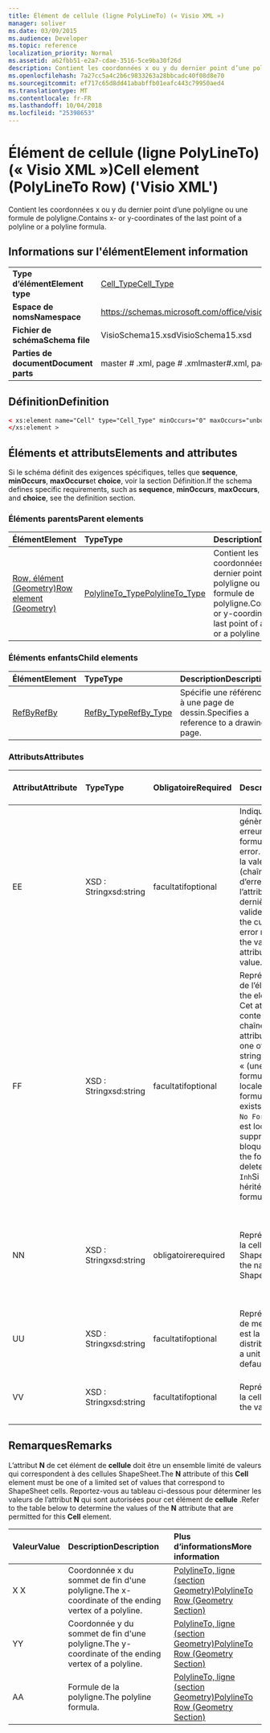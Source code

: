```yaml
---
title: Élément de cellule (ligne PolyLineTo) (« Visio XML »)
manager: soliver
ms.date: 03/09/2015
ms.audience: Developer
ms.topic: reference
localization_priority: Normal
ms.assetid: a62fbb51-e2a7-cdae-3516-5ce9ba30f26d
description: Contient les coordonnées x ou y du dernier point d’une polyligne ou une formule de polyligne.
ms.openlocfilehash: 7a27cc5a4c2b6c9833263a28bbcadc40f08d8e70
ms.sourcegitcommit: ef717c65d8dd41ababffb01eafc443c79950aed4
ms.translationtype: MT
ms.contentlocale: fr-FR
ms.lasthandoff: 10/04/2018
ms.locfileid: "25398653"
---
```

# <a name="cell-element-polylineto-row-visio-xml"></a><span data-ttu-id="0ff5f-103">Élément de cellule (ligne PolyLineTo) (« Visio XML »)</span><span class="sxs-lookup"><span data-stu-id="0ff5f-103">Cell element (PolyLineTo Row) ('Visio XML')</span></span>

<span data-ttu-id="0ff5f-104">Contient les coordonnées x ou y du dernier point d’une polyligne ou une formule de polyligne.</span><span class="sxs-lookup"><span data-stu-id="0ff5f-104">Contains x- or y-coordinates of the last point of a polyline or a polyline formula.</span></span>
  
## <a name="element-information"></a><span data-ttu-id="0ff5f-105">Informations sur l'élément</span><span class="sxs-lookup"><span data-stu-id="0ff5f-105">Element information</span></span>

|||
|:-----|:-----|
|<span data-ttu-id="0ff5f-106">**Type d’élément**</span><span class="sxs-lookup"><span data-stu-id="0ff5f-106">**Element type**</span></span> <br/> |[<span data-ttu-id="0ff5f-107">Cell_Type</span><span class="sxs-lookup"><span data-stu-id="0ff5f-107">Cell_Type</span></span>](cell_type-complextypevisio-xml.md) <br/> |
|<span data-ttu-id="0ff5f-108">**Espace de noms**</span><span class="sxs-lookup"><span data-stu-id="0ff5f-108">**Namespace**</span></span> <br/> |https://schemas.microsoft.com/office/visio/2012/main  <br/> |
|<span data-ttu-id="0ff5f-109">**Fichier de schéma**</span><span class="sxs-lookup"><span data-stu-id="0ff5f-109">**Schema file**</span></span> <br/> |<span data-ttu-id="0ff5f-110">VisioSchema15.xsd</span><span class="sxs-lookup"><span data-stu-id="0ff5f-110">VisioSchema15.xsd</span></span>  <br/> |
|<span data-ttu-id="0ff5f-111">**Parties de document**</span><span class="sxs-lookup"><span data-stu-id="0ff5f-111">**Document parts**</span></span> <br/> |<span data-ttu-id="0ff5f-112">master # .xml, page # .xml</span><span class="sxs-lookup"><span data-stu-id="0ff5f-112">master#.xml, page#.xml</span></span>  <br/> |
   
## <a name="definition"></a><span data-ttu-id="0ff5f-113">Définition</span><span class="sxs-lookup"><span data-stu-id="0ff5f-113">Definition</span></span>

```XML
< xs:element name="Cell" type="Cell_Type" minOccurs="0" maxOccurs="unbounded" >
</xs:element >
```

## <a name="elements-and-attributes"></a><span data-ttu-id="0ff5f-114">Éléments et attributs</span><span class="sxs-lookup"><span data-stu-id="0ff5f-114">Elements and attributes</span></span>

<span data-ttu-id="0ff5f-115">Si le schéma définit des exigences spécifiques, telles que **sequence**, **minOccurs**, **maxOccurs**et **choice**, voir la section Définition.</span><span class="sxs-lookup"><span data-stu-id="0ff5f-115">If the schema defines specific requirements, such as **sequence**, **minOccurs**, **maxOccurs**, and **choice**, see the definition section.</span></span> 
  
### <a name="parent-elements"></a><span data-ttu-id="0ff5f-116">Éléments parents</span><span class="sxs-lookup"><span data-stu-id="0ff5f-116">Parent elements</span></span>

|<span data-ttu-id="0ff5f-117">**Élément**</span><span class="sxs-lookup"><span data-stu-id="0ff5f-117">**Element**</span></span>|<span data-ttu-id="0ff5f-118">**Type**</span><span class="sxs-lookup"><span data-stu-id="0ff5f-118">**Type**</span></span>|<span data-ttu-id="0ff5f-119">**Description**</span><span class="sxs-lookup"><span data-stu-id="0ff5f-119">**Description**</span></span>|
|:-----|:-----|:-----|
|[<span data-ttu-id="0ff5f-120">Row, élément (Geometry)</span><span class="sxs-lookup"><span data-stu-id="0ff5f-120">Row element (Geometry)</span></span>](row-element-geometry-sectionvisio-xml.md) <br/> |[<span data-ttu-id="0ff5f-121">PolylineTo_Type</span><span class="sxs-lookup"><span data-stu-id="0ff5f-121">PolylineTo_Type</span></span>](polylineto_type-complextypevisio-xml.md) <br/> |<span data-ttu-id="0ff5f-122">Contient les coordonnées x ou y du dernier point d’une polyligne ou une formule de polyligne.</span><span class="sxs-lookup"><span data-stu-id="0ff5f-122">Contains x- or y-coordinates of the last point of a polyline or a polyline formula.</span></span>  <br/> |
   
### <a name="child-elements"></a><span data-ttu-id="0ff5f-123">Éléments enfants</span><span class="sxs-lookup"><span data-stu-id="0ff5f-123">Child elements</span></span>

|<span data-ttu-id="0ff5f-124">**Élément**</span><span class="sxs-lookup"><span data-stu-id="0ff5f-124">**Element**</span></span>|<span data-ttu-id="0ff5f-125">**Type**</span><span class="sxs-lookup"><span data-stu-id="0ff5f-125">**Type**</span></span>|<span data-ttu-id="0ff5f-126">**Description**</span><span class="sxs-lookup"><span data-stu-id="0ff5f-126">**Description**</span></span>|
|:-----|:-----|:-----|
|[<span data-ttu-id="0ff5f-127">RefBy</span><span class="sxs-lookup"><span data-stu-id="0ff5f-127">RefBy</span></span>](refby-element-cell_type-complextypevisio-xml.md) <br/> |[<span data-ttu-id="0ff5f-128">RefBy_Type</span><span class="sxs-lookup"><span data-stu-id="0ff5f-128">RefBy_Type</span></span>](refby_type-complextypevisio-xml.md) <br/> |<span data-ttu-id="0ff5f-129">Spécifie une référence à une page de dessin.</span><span class="sxs-lookup"><span data-stu-id="0ff5f-129">Specifies a reference to a drawing page.</span></span>  <br/> |
   
### <a name="attributes"></a><span data-ttu-id="0ff5f-130">Attributs</span><span class="sxs-lookup"><span data-stu-id="0ff5f-130">Attributes</span></span>

|<span data-ttu-id="0ff5f-131">**Attribut**</span><span class="sxs-lookup"><span data-stu-id="0ff5f-131">**Attribute**</span></span>|<span data-ttu-id="0ff5f-132">**Type**</span><span class="sxs-lookup"><span data-stu-id="0ff5f-132">**Type**</span></span>|<span data-ttu-id="0ff5f-133">**Obligatoire**</span><span class="sxs-lookup"><span data-stu-id="0ff5f-133">**Required**</span></span>|<span data-ttu-id="0ff5f-134">**Description**</span><span class="sxs-lookup"><span data-stu-id="0ff5f-134">**Description**</span></span>|<span data-ttu-id="0ff5f-135">**Valeurs possibles**</span><span class="sxs-lookup"><span data-stu-id="0ff5f-135">**Possible values**</span></span>|
|:-----|:-----|:-----|:-----|:-----|
|<span data-ttu-id="0ff5f-136">E</span><span class="sxs-lookup"><span data-stu-id="0ff5f-136">E</span></span>  <br/> |<span data-ttu-id="0ff5f-137">XSD : String</span><span class="sxs-lookup"><span data-stu-id="0ff5f-137">xsd:string</span></span>  <br/> |<span data-ttu-id="0ff5f-138">facultatif</span><span class="sxs-lookup"><span data-stu-id="0ff5f-138">optional</span></span>  <br/> |<span data-ttu-id="0ff5f-139">Indique que la formule génère une erreur.</span><span class="sxs-lookup"><span data-stu-id="0ff5f-139">Indicates that the formula evaluates to an error.</span></span> <span data-ttu-id="0ff5f-140">La valeur de **E** est la valeur actuelle (chaîne message d’erreur) ; la valeur de l’attribut de **V** est la dernière valeur valide.</span><span class="sxs-lookup"><span data-stu-id="0ff5f-140">The value of **E** is the current value (an error message string); the value of the **V** attribute is the last valid value.</span></span>  <br/> |<span data-ttu-id="0ff5f-141">Chaîne de message d’erreur.</span><span class="sxs-lookup"><span data-stu-id="0ff5f-141">An error message string.</span></span>  <br/> |
|<span data-ttu-id="0ff5f-142">F</span><span class="sxs-lookup"><span data-stu-id="0ff5f-142">F</span></span>  <br/> |<span data-ttu-id="0ff5f-143">XSD : String</span><span class="sxs-lookup"><span data-stu-id="0ff5f-143">xsd:string</span></span>  <br/> |<span data-ttu-id="0ff5f-144">facultatif</span><span class="sxs-lookup"><span data-stu-id="0ff5f-144">optional</span></span>  <br/> | <span data-ttu-id="0ff5f-145">Représente la formule de l’élément.</span><span class="sxs-lookup"><span data-stu-id="0ff5f-145">Represents the element's formula.</span></span> <span data-ttu-id="0ff5f-146">Cet attribut peut contenir une des chaînes suivantes :</span><span class="sxs-lookup"><span data-stu-id="0ff5f-146">This attribute can contain one of the following strings:</span></span>  <br/>  <span data-ttu-id="0ff5f-147">« (une formule) » si la formule existe localement</span><span class="sxs-lookup"><span data-stu-id="0ff5f-147">'(some formula)' if the formula exists locally</span></span>  <br/>  <span data-ttu-id="0ff5f-148">`No Formula`Si la formule est localement supprimée ou bloquée</span><span class="sxs-lookup"><span data-stu-id="0ff5f-148">`No Formula` if the formula is locally deleted or blocked</span></span>  <br/>  <span data-ttu-id="0ff5f-149">`Inh`Si la formule est héritée.</span><span class="sxs-lookup"><span data-stu-id="0ff5f-149">`Inh` if the formula is inherited.</span></span>  <br/> |<span data-ttu-id="0ff5f-150">Une formule.</span><span class="sxs-lookup"><span data-stu-id="0ff5f-150">A formula.</span></span>  <br/> |
|<span data-ttu-id="0ff5f-151">N</span><span class="sxs-lookup"><span data-stu-id="0ff5f-151">N</span></span>  <br/> |<span data-ttu-id="0ff5f-152">XSD : String</span><span class="sxs-lookup"><span data-stu-id="0ff5f-152">xsd:string</span></span>  <br/> |<span data-ttu-id="0ff5f-153">obligatoire</span><span class="sxs-lookup"><span data-stu-id="0ff5f-153">required</span></span>  <br/> |<span data-ttu-id="0ff5f-154">Représente le nom de la cellule de feuille ShapeSheet.</span><span class="sxs-lookup"><span data-stu-id="0ff5f-154">Represents the name of the ShapeSheet cell.</span></span>  <br/> |<span data-ttu-id="0ff5f-155">Le nom de la cellule de feuille ShapeSheet.</span><span class="sxs-lookup"><span data-stu-id="0ff5f-155">The name of the ShapeSheet cell.</span></span>  <br/> <span data-ttu-id="0ff5f-156">Voir la section Remarques ci-dessous.</span><span class="sxs-lookup"><span data-stu-id="0ff5f-156">See the Remarks section below.</span></span>  <br/> |
|<span data-ttu-id="0ff5f-157">U</span><span class="sxs-lookup"><span data-stu-id="0ff5f-157">U</span></span>  <br/> |<span data-ttu-id="0ff5f-158">XSD : String</span><span class="sxs-lookup"><span data-stu-id="0ff5f-158">xsd:string</span></span>  <br/> |<span data-ttu-id="0ff5f-159">facultatif</span><span class="sxs-lookup"><span data-stu-id="0ff5f-159">optional</span></span>  <br/> |<span data-ttu-id="0ff5f-160">Représente une unité de mesure par défaut est la liste de distribution.</span><span class="sxs-lookup"><span data-stu-id="0ff5f-160">Represents a unit of measure The default is DL.</span></span>  <br/> |<span data-ttu-id="0ff5f-161">Unités de la cellule.</span><span class="sxs-lookup"><span data-stu-id="0ff5f-161">The units of the cell.</span></span>  <br/> |
|<span data-ttu-id="0ff5f-162">V</span><span class="sxs-lookup"><span data-stu-id="0ff5f-162">V</span></span>  <br/> |<span data-ttu-id="0ff5f-163">XSD : String</span><span class="sxs-lookup"><span data-stu-id="0ff5f-163">xsd:string</span></span>  <br/> |<span data-ttu-id="0ff5f-164">facultatif</span><span class="sxs-lookup"><span data-stu-id="0ff5f-164">optional</span></span>  <br/> |<span data-ttu-id="0ff5f-165">Représente la valeur de la cellule.</span><span class="sxs-lookup"><span data-stu-id="0ff5f-165">Represents the value of the cell.</span></span>  <br/> |<span data-ttu-id="0ff5f-166">La valeur de la cellule de feuille ShapeSheet.</span><span class="sxs-lookup"><span data-stu-id="0ff5f-166">The value of the ShapeSheet cell.</span></span>  <br/> |
   
## <a name="remarks"></a><span data-ttu-id="0ff5f-167">Remarques</span><span class="sxs-lookup"><span data-stu-id="0ff5f-167">Remarks</span></span>

<span data-ttu-id="0ff5f-168">L’attribut **N** de cet élément de **cellule** doit être un ensemble limité de valeurs qui correspondent à des cellules ShapeSheet.</span><span class="sxs-lookup"><span data-stu-id="0ff5f-168">The **N** attribute of this **Cell** element must be one of a limited set of values that correspond to ShapeSheet cells.</span></span> <span data-ttu-id="0ff5f-169">Reportez-vous au tableau ci-dessous pour déterminer les valeurs de l’attribut **N** qui sont autorisées pour cet élément de **cellule** .</span><span class="sxs-lookup"><span data-stu-id="0ff5f-169">Refer to the table below to determine the values of the **N** attribute that are permitted for this **Cell** element.</span></span> 
  
|<span data-ttu-id="0ff5f-170">**Valeur**</span><span class="sxs-lookup"><span data-stu-id="0ff5f-170">**Value**</span></span>|<span data-ttu-id="0ff5f-171">**Description**</span><span class="sxs-lookup"><span data-stu-id="0ff5f-171">**Description**</span></span>|<span data-ttu-id="0ff5f-172">**Plus d’informations**</span><span class="sxs-lookup"><span data-stu-id="0ff5f-172">**More information**</span></span>|
|:-----|:-----|:-----|
|<span data-ttu-id="0ff5f-173">X </span><span class="sxs-lookup"><span data-stu-id="0ff5f-173">X</span></span>  <br/> |<span data-ttu-id="0ff5f-174">Coordonnée x du sommet de fin d'une polyligne.</span><span class="sxs-lookup"><span data-stu-id="0ff5f-174">The x-coordinate of the ending vertex of a polyline.</span></span>  <br/> |[<span data-ttu-id="0ff5f-175">PolylineTo, ligne (section Geometry)</span><span class="sxs-lookup"><span data-stu-id="0ff5f-175">PolylineTo Row (Geometry Section)</span></span>](polylineto-row-geometry-section.md) <br/> |
|<span data-ttu-id="0ff5f-176">Y</span><span class="sxs-lookup"><span data-stu-id="0ff5f-176">Y</span></span>  <br/> |<span data-ttu-id="0ff5f-177">Coordonnée y du sommet de fin d'une polyligne.</span><span class="sxs-lookup"><span data-stu-id="0ff5f-177">The y-coordinate of the ending vertex of a polyline.</span></span>  <br/> |[<span data-ttu-id="0ff5f-178">PolylineTo, ligne (section Geometry)</span><span class="sxs-lookup"><span data-stu-id="0ff5f-178">PolylineTo Row (Geometry Section)</span></span>](polylineto-row-geometry-section.md) <br/> |
|<span data-ttu-id="0ff5f-179">A</span><span class="sxs-lookup"><span data-stu-id="0ff5f-179">A</span></span>  <br/> |<span data-ttu-id="0ff5f-180">Formule de la polyligne.</span><span class="sxs-lookup"><span data-stu-id="0ff5f-180">The polyline formula.</span></span>  <br/> |[<span data-ttu-id="0ff5f-181">PolylineTo, ligne (section Geometry)</span><span class="sxs-lookup"><span data-stu-id="0ff5f-181">PolylineTo Row (Geometry Section)</span></span>](polylineto-row-geometry-section.md) <br/> |
   

